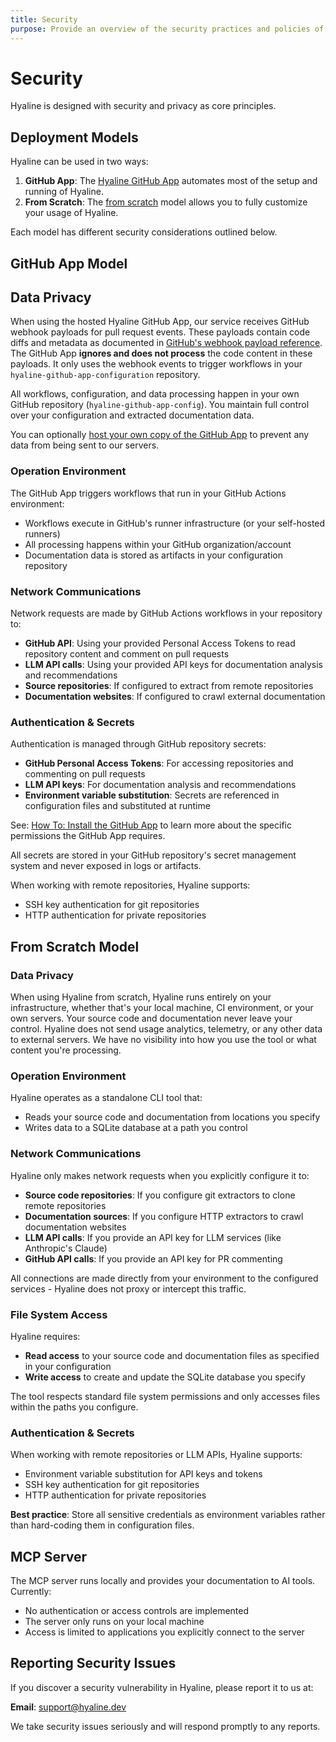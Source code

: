 ```yaml
---
title: Security
purpose: Provide an overview of the security practices and policies of Hyaline
---
```


# Security

Hyaline is designed with security and privacy as core principles.

## Deployment Models

Hyaline can be used in two ways:

1. **GitHub App**: The [Hyaline GitHub App](/documentation/explanation/github-app/) automates most of the setup and running of Hyaline.
2. **From Scratch**: The [from scratch](/documentation/how-to/use-hyaline-from-scratch/) model allows you to fully customize your usage of Hyaline.

Each model has different security considerations outlined below.

## GitHub App Model

## Data Privacy

When using the hosted Hyaline GitHub App, our service receives GitHub webhook payloads for pull request events. These payloads contain code diffs and metadata as documented in [GitHub's webhook payload reference](https://docs.github.com/en/webhooks/webhook-events-and-payloads#pull_request). The GitHub App **ignores and does not process** the code content in these payloads. It only uses the webhook events to trigger workflows in your `hyaline-github-app-configuration` repository.

All workflows, configuration, and data processing happen in your own GitHub repository (`hyaline-github-app-config`). You maintain full control over your configuration and extracted documentation data.

You can optionally [host your own copy of the GitHub App](https://github.com/appgardenstudios/hyaline-github-app-config/tree/main/.github/apps/_hyaline) to prevent any data from being sent to our servers.

### Operation Environment

The GitHub App triggers workflows that run in your GitHub Actions environment:

- Workflows execute in GitHub's runner infrastructure (or your self-hosted runners)
- All processing happens within your GitHub organization/account
- Documentation data is stored as artifacts in your configuration repository

### Network Communications

Network requests are made by GitHub Actions workflows in your repository to:

- **GitHub API**: Using your provided Personal Access Tokens to read repository content and comment on pull requests
- **LLM API calls**: Using your provided API keys for documentation analysis and recommendations
- **Source repositories**: If configured to extract from remote repositories
- **Documentation websites**: If configured to crawl external documentation

### Authentication & Secrets

Authentication is managed through GitHub repository secrets:

- **GitHub Personal Access Tokens**: For accessing repositories and commenting on pull requests
- **LLM API keys**: For documentation analysis and recommendations
- **Environment variable substitution**: Secrets are referenced in configuration files and substituted at runtime

See: [How To: Install the GitHub App](/documentation/how-to/install-github-app/) to learn more about the specific permissions the GitHub App requires.

All secrets are stored in your GitHub repository's secret management system and never exposed in logs or artifacts.

When working with remote repositories, Hyaline supports:

- SSH key authentication for git repositories
- HTTP authentication for private repositories

## From Scratch Model

### Data Privacy

When using Hyaline from scratch, Hyaline runs entirely on your infrastructure, whether that's your local machine, CI environment, or your own servers. Your source code and documentation never leave your control. Hyaline does not send usage analytics, telemetry, or any other data to external servers. We have no visibility into how you use the tool or what content you're processing.

### Operation Environment

Hyaline operates as a standalone CLI tool that:

- Reads your source code and documentation from locations you specify
- Writes data to a SQLite database at a path you control

### Network Communications

Hyaline only makes network requests when you explicitly configure it to:

- **Source code repositories**: If you configure git extractors to clone remote repositories
- **Documentation sources**: If you configure HTTP extractors to crawl documentation websites
- **LLM API calls**: If you provide an API key for LLM services (like Anthropic's Claude)
- **GitHub API calls**: If you provide an API key for PR commenting

All connections are made directly from your environment to the configured services - Hyaline does not proxy or intercept this traffic.

### File System Access

Hyaline requires:

- **Read access** to your source code and documentation files as specified in your configuration
- **Write access** to create and update the SQLite database you specify

The tool respects standard file system permissions and only accesses files within the paths you configure.

### Authentication & Secrets

When working with remote repositories or LLM APIs, Hyaline supports:

- Environment variable substitution for API keys and tokens
- SSH key authentication for git repositories
- HTTP authentication for private repositories

**Best practice**: Store all sensitive credentials as environment variables rather than hard-coding them in configuration files.

## MCP Server

The MCP server runs locally and provides your documentation to AI tools. Currently:

- No authentication or access controls are implemented
- The server only runs on your local machine
- Access is limited to applications you explicitly connect to the server

## Reporting Security Issues

If you discover a security vulnerability in Hyaline, please report it to us at:

**Email**: [support@hyaline.dev](mailto:support@hyaline.dev)

We take security issues seriously and will respond promptly to any reports.